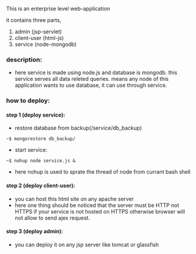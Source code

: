This is an enterprise level web-application

it contains three parts,

1. admin (jsp-servlet)
2. client-user (html-js)
3. service (node-mongodb)

### description:
- here service is made using node.js and database is mongodb. this service serves all data releted queries. means any node of this application wants to use database, it can use through service.

### how to deploy:

#### step 1 (deploy service):

- restore database from backup(/service/db_backup)
```
~$ mongorestore db_backup/
```
- start service:
```
~$ nohup node service.js &
```

- here nohup is used to sprate the thread of node from currant bash shell

#### step 2 (deploy client-user):

- you can host this html site on any apache server
- here one thing should be noticed that the server must be HTTP not HTTPS if your service is not hosted on HTTPS otherwise browser will not allow to send ajex request.

#### step 3 (deploy admin):

- you can deploy it on any jsp server like tomcat or glassfish 
